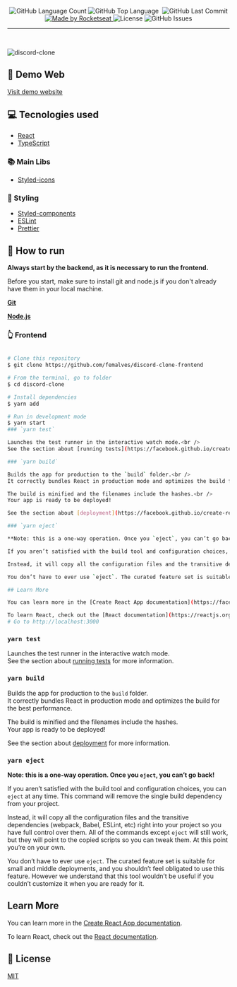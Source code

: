 <p align="center">

  <img alt="GitHub Language Count" src="https://img.shields.io/github/languages/count/femalves/discord-clone-frontend?style=flat-square" />
  <img alt="GitHub Top Language" src="https://img.shields.io/github/languages/top/femalves/discord-clone-frontend?style=flat-square" />
  <img alt="" src="https://img.shields.io/github/repo-size/femalves/discord-clone-frontend?style=flat-square" />

  <img alt="GitHub Last Commit" src="https://img.shields.io/github/last-commit/femalves/discord-clone-frontend?style=flat-square" />

  <a href="https://rocketseat.com.br">
    <img alt="Made by Rocketseat" src="https://img.shields.io/badge/made%20by-Rocketseat-blueviolet?style=flat-square">
  </a>
  <img alt="License" src="https://img.shields.io/badge/license-MIT-blueviolet?style=flat-square">
  <img alt="GitHub Issues" src="https://img.shields.io/github/issues/femalves/discord-clone-frontend?style=flat-square" />
</p>

___
<br>

![discord-clone](https://user-images.githubusercontent.com/9547354/89563302-9ed3eb00-d7f1-11ea-8a76-50d67ed20d6e.gif)

## :japanese_ogre: Demo Web

[Visit demo website](https://5f2c387b002a820008cc71a2--zealous-heisenberg-ab22ab.netlify.app/)

## :computer: Tecnologies used

- [React](https://pt-br.reactjs.org/)
- [TypeScript](https://www.typescriptlang.org/)

### :books: Main Libs

- [Styled-icons](https://styled-icons.js.org/)

### :nail_care: Styling

- [Styled-components](https://styled-components.com/)
- [ESLint](https://eslint.org/)
- [Prettier](https://prettier.io/)


## :runner: How to run

<b> Always start by the backend, as it is necessary to run the frontend.</b>

Before you start, make sure to install git and node.js if you don't already have them in your local machine.

<b>[Git](https://git-scm.com)</b>

<b>[Node.js](https://nodejs.org/en/)</b>

### :point_up_2: Frontend

```bash

# Clone this repository
$ git clone https://github.com/femalves/discord-clone-frontend

# From the terminal, go to folder
$ cd discord-clone

# Install dependencies
$ yarn add

# Run in development mode
$ yarn start
### `yarn test`

Launches the test runner in the interactive watch mode.<br />
See the section about [running tests](https://facebook.github.io/create-react-app/docs/running-tests) for more information.

### `yarn build`

Builds the app for production to the `build` folder.<br />
It correctly bundles React in production mode and optimizes the build for the best performance.

The build is minified and the filenames include the hashes.<br />
Your app is ready to be deployed!

See the section about [deployment](https://facebook.github.io/create-react-app/docs/deployment) for more information.

### `yarn eject`

**Note: this is a one-way operation. Once you `eject`, you can’t go back!**

If you aren’t satisfied with the build tool and configuration choices, you can `eject` at any time. This command will remove the single build dependency from your project.

Instead, it will copy all the configuration files and the transitive dependencies (webpack, Babel, ESLint, etc) right into your project so you have full control over them. All of the commands except `eject` will still work, but they will point to the copied scripts so you can tweak them. At this point you’re on your own.

You don’t have to ever use `eject`. The curated feature set is suitable for small and middle deployments, and you shouldn’t feel obligated to use this feature. However we understand that this tool wouldn’t be useful if you couldn’t customize it when you are ready for it.

## Learn More

You can learn more in the [Create React App documentation](https://facebook.github.io/create-react-app/docs/getting-started).

To learn React, check out the [React documentation](https://reactjs.org/).
# Go to http://localhost:3000

```

### `yarn test`

Launches the test runner in the interactive watch mode.<br />
See the section about [running tests](https://facebook.github.io/create-react-app/docs/running-tests) for more information.

### `yarn build`

Builds the app for production to the `build` folder.<br />
It correctly bundles React in production mode and optimizes the build for the best performance.

The build is minified and the filenames include the hashes.<br />
Your app is ready to be deployed!

See the section about [deployment](https://facebook.github.io/create-react-app/docs/deployment) for more information.

### `yarn eject`

**Note: this is a one-way operation. Once you `eject`, you can’t go back!**

If you aren’t satisfied with the build tool and configuration choices, you can `eject` at any time. This command will remove the single build dependency from your project.

Instead, it will copy all the configuration files and the transitive dependencies (webpack, Babel, ESLint, etc) right into your project so you have full control over them. All of the commands except `eject` will still work, but they will point to the copied scripts so you can tweak them. At this point you’re on your own.

You don’t have to ever use `eject`. The curated feature set is suitable for small and middle deployments, and you shouldn’t feel obligated to use this feature. However we understand that this tool wouldn’t be useful if you couldn’t customize it when you are ready for it.

## Learn More

You can learn more in the [Create React App documentation](https://facebook.github.io/create-react-app/docs/getting-started).

To learn React, check out the [React documentation](https://reactjs.org/).

## :memo: License

[MIT](LICENSE)


